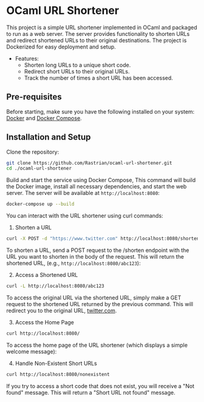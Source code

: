 # OCaml URL Shortener

This project is a simple URL shortener implemented in OCaml and packaged to run as a web server. The server provides functionality to shorten URLs and redirect shortened URLs to their original destinations. The project is Dockerized for easy deployment and setup.

- Features:
  - Shorten long URLs to a unique short code.
  - Redirect short URLs to their original URLs.
  - Track the number of times a short URL has been accessed.

## Pre-requisites

Before starting, make sure you have the following installed on your system: [Docker](https://docs.docker.com/engine/install/) and [Docker Compose](https://docs.docker.com/compose/install/).

## Installation and Setup

Clone the repository:

```bash
git clone https://github.com/Rastrian/ocaml-url-shortener.git
cd ./ocaml-url-shortener
```

Build and start the service using Docker Compose, This command will build the Docker image, install all necessary dependencies, and start the web server. The server will be available at ``http://localhost:8080``:

```bash
docker-compose up --build
```

You can interact with the URL shortener using curl commands:

1. Shorten a URL

```bash
curl -X POST -d "https://www.twitter.com" http://localhost:8080/shorten
```

To shorten a URL, send a POST request to the /shorten endpoint with the URL you want to shorten in the body of the request. This will return the shortened URL, (e.g., ``http://localhost:8080/abc123``):

2. Access a Shortened URL

```bash
curl -L http://localhost:8080/abc123
```

To access the original URL via the shortened URL, simply make a GET request to the shortened URL returned by the previous command. This will redirect you to the original URL, [twitter.com](https://www.twitter.com).

3. Access the Home Page

```bash
curl http://localhost:8080/
```

To access the home page of the URL shortener (which displays a simple welcome message):

4. Handle Non-Existent Short URLs

```bash
curl http://localhost:8080/nonexistent
```

If you try to access a short code that does not exist, you will receive a "Not found" message. This will return a "Short URL not found" message.